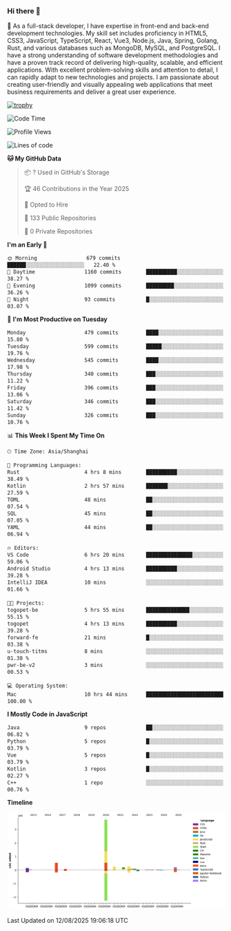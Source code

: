 ### Hi there 👋

🌱 As a full-stack developer, I have expertise in front-end and back-end development technologies. My skill set includes proficiency in HTML5, CSS3, JavaScript, TypeScript, React, Vue3, Node.js, Java, Spring, Golang, Rust, and various databases such as MongoDB, MySQL, and PostgreSQL. I have a strong understanding of software development methodologies and have a proven track record of delivering high-quality, scalable, and efficient applications. With excellent problem-solving skills and attention to detail, I can rapidly adapt to new technologies and projects. I am passionate about creating user-friendly and visually appealing web applications that meet business requirements and deliver a great user experience.

[![trophy](https://github-profile-trophy.vercel.app/?username=elton&rank=SECRET,SSS,SS,S,AAA,AA,A&theme=onedark&no-frame=true&margin-w=10)](https://github.com/ryo-ma/github-profile-trophy)

<!--START_SECTION:waka-->
![Code Time](http://img.shields.io/badge/Code%20Time-1%2C848%20hrs%2050%20mins-blue)

![Profile Views](http://img.shields.io/badge/Profile%20Views-1-blue)

![Lines of code](https://img.shields.io/badge/From%20Hello%20World%20I%27ve%20Written-5.8%20million%20lines%20of%20code-blue)

**🐱 My GitHub Data** 

> 📦 ? Used in GitHub's Storage 
 > 
> 🏆 46 Contributions in the Year 2025
 > 
> 💼 Opted to Hire
 > 
> 📜 133 Public Repositories 
 > 
> 🔑 0 Private Repositories 
 > 
**I'm an Early 🐤** 

```text
🌞 Morning                679 commits         ██████░░░░░░░░░░░░░░░░░░░   22.40 % 
🌆 Daytime                1160 commits        ██████████░░░░░░░░░░░░░░░   38.27 % 
🌃 Evening                1099 commits        █████████░░░░░░░░░░░░░░░░   36.26 % 
🌙 Night                  93 commits          █░░░░░░░░░░░░░░░░░░░░░░░░   03.07 % 
```
📅 **I'm Most Productive on Tuesday** 

```text
Monday                   479 commits         ████░░░░░░░░░░░░░░░░░░░░░   15.80 % 
Tuesday                  599 commits         █████░░░░░░░░░░░░░░░░░░░░   19.76 % 
Wednesday                545 commits         ████░░░░░░░░░░░░░░░░░░░░░   17.98 % 
Thursday                 340 commits         ███░░░░░░░░░░░░░░░░░░░░░░   11.22 % 
Friday                   396 commits         ███░░░░░░░░░░░░░░░░░░░░░░   13.06 % 
Saturday                 346 commits         ███░░░░░░░░░░░░░░░░░░░░░░   11.42 % 
Sunday                   326 commits         ███░░░░░░░░░░░░░░░░░░░░░░   10.76 % 
```


📊 **This Week I Spent My Time On** 

```text
🕑︎ Time Zone: Asia/Shanghai

💬 Programming Languages: 
Rust                     4 hrs 8 mins        ██████████░░░░░░░░░░░░░░░   38.49 % 
Kotlin                   2 hrs 57 mins       ███████░░░░░░░░░░░░░░░░░░   27.59 % 
TOML                     48 mins             ██░░░░░░░░░░░░░░░░░░░░░░░   07.54 % 
SQL                      45 mins             ██░░░░░░░░░░░░░░░░░░░░░░░   07.05 % 
YAML                     44 mins             ██░░░░░░░░░░░░░░░░░░░░░░░   06.94 % 

🔥 Editors: 
VS Code                  6 hrs 20 mins       ███████████████░░░░░░░░░░   59.06 % 
Android Studio           4 hrs 13 mins       ██████████░░░░░░░░░░░░░░░   39.28 % 
IntelliJ IDEA            10 mins             ░░░░░░░░░░░░░░░░░░░░░░░░░   01.66 % 

🐱‍💻 Projects: 
togopet-be               5 hrs 55 mins       ██████████████░░░░░░░░░░░   55.15 % 
togopet                  4 hrs 13 mins       ██████████░░░░░░░░░░░░░░░   39.28 % 
forward-fe               21 mins             █░░░░░░░░░░░░░░░░░░░░░░░░   03.38 % 
u-touch-titms            8 mins              ░░░░░░░░░░░░░░░░░░░░░░░░░   01.38 % 
pwr-be-v2                3 mins              ░░░░░░░░░░░░░░░░░░░░░░░░░   00.53 % 

💻 Operating System: 
Mac                      10 hrs 44 mins      █████████████████████████   100.00 % 
```

**I Mostly Code in JavaScript** 

```text
Java                     9 repos             ██░░░░░░░░░░░░░░░░░░░░░░░   06.82 % 
Python                   5 repos             █░░░░░░░░░░░░░░░░░░░░░░░░   03.79 % 
Vue                      5 repos             █░░░░░░░░░░░░░░░░░░░░░░░░   03.79 % 
Kotlin                   3 repos             █░░░░░░░░░░░░░░░░░░░░░░░░   02.27 % 
C++                      1 repo              ░░░░░░░░░░░░░░░░░░░░░░░░░   00.76 % 
```



**Timeline**

![Lines of Code chart](https://raw.githubusercontent.com/elton/elton/main/assets/bar_graph.png)


 Last Updated on 12/08/2025 19:06:18 UTC
<!--END_SECTION:waka-->

<!--
**elton/elton** is a ✨ _special_ ✨ repository because its `README.md` (this file) appears on your GitHub profile.

Here are some ideas to get you started:

- 🔭 I’m currently working on ...
- 🌱 I’m currently learning ...
- 👯 I’m looking to collaborate on ...
- 🤔 I’m looking for help with ...
- 💬 Ask me about ...
- 📫 How to reach me: ...
- 😄 Pronouns: ...
- ⚡ Fun fact: ...
-->
